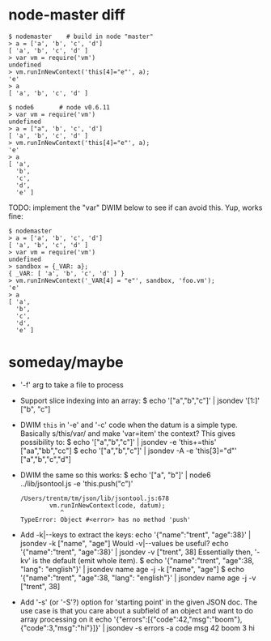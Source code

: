# node-master diff

    $ nodemaster    # build in node "master"
    > a = ['a', 'b', 'c', 'd']
    [ 'a', 'b', 'c', 'd' ]
    > var vm = require('vm')
    undefined
    > vm.runInNewContext('this[4]="e"', a);
    'e'
    > a
    [ 'a', 'b', 'c', 'd' ]

    $ node6       # node v0.6.11
    > var vm = require('vm')
    undefined
    > a = ["a", 'b', 'c', 'd']
    [ 'a', 'b', 'c', 'd' ]
    > vm.runInNewContext('this[4]="e"', a);
    'e'
    > a
    [ 'a',
      'b',
      'c',
      'd',
      'e' ]

TODO: implement the "var" DWIM below to see if can avoid this. Yup, works fine:

    $ nodemaster
    > a = ['a', 'b', 'c', 'd']
    [ 'a', 'b', 'c', 'd' ]
    > var vm = require('vm')
    undefined
    > sandbox = {_VAR: a};
    { _VAR: [ 'a', 'b', 'c', 'd' ] }
    > vm.runInNewContext('_VAR[4] = "e"', sandbox, 'foo.vm');
    'e'
    > a
    [ 'a',
      'b',
      'c',
      'd',
      'e' ]


# someday/maybe

- '-f' arg to take a file to process

- Support slice indexing into an array:
      $ echo '["a","b","c"]' | jsondev '[1:]'
      ["b", "c"]

- DWIM `this` in '-e' and '-c' code when the datum is a simple type.
  Basically s/this/var/ and make 'var=item' the context? This gives
  possibility to:
      $ echo '["a","b","c"]' | jsondev -e 'this+=this'
      ["aa","bb","cc"]
      $ echo '["a","b","c"]' | jsondev -A -e 'this[3]="d"'
      ["a","b","c","d"]

- DWIM the same so this works:
      $ echo '["a", "b"]' | node6 ../lib/jsontool.js -e 'this.push("c")'

      /Users/trentm/tm/json/lib/jsontool.js:678
              vm.runInNewContext(code, datum);
                 ^
      TypeError: Object #<error> has no method 'push'

- Add -k|--keys to extract the keys:
        echo '{"name":"trent", "age":38}' | jsondev -k
        ["name", "age"]
  Would -v|--values be useful?
        echo '{"name":"trent", "age":38}' | jsondev -v
        ["trent", 38]
  Essentially then, '-kv' is the default (emit whole item).
        $ echo '{"name":"trent", "age":38, "lang": "english"}' | jsondev name age -j -k
        ["name", "age"]
        $ echo '{"name":"trent", "age":38, "lang": "english"}' | jsondev name age -j -v
        ["trent", 38]

- Add '-s' (or '-S'?) option for 'starting point' in the given JSON doc.
  The use case is that you care about a subfield of an object and want to
  do array processing on it
      echo '{"errors":[{"code":42,"msg":"boom"},{"code":3,"msg":"hi"}]}' | jsondev -s errors -a code msg
      42 boom
      3 hi

